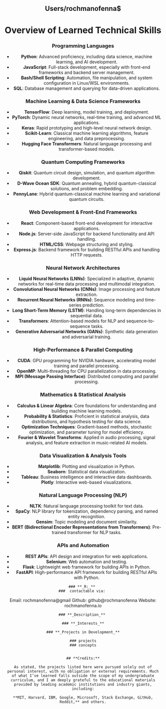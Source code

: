 <div align="center">
  <h2><strong> Users/rochmanofenna$</strong></h2>
</div>

<div align="center">

# **Overview of Learned Technical Skills**

### **Programming Languages**
- **Python**: Advanced proficiency, including data science, machine learning, and AI development.
- **JavaScript**: Full-stack development, especially with front-end frameworks and backend server management.
- **Bash/Shell Scripting**: Automation, file manipulation, and system configuration in Linux/WSL environments.
- **SQL**: Database management and querying for data-driven applications.

### **Machine Learning & Data Science Frameworks**
- **TensorFlow**: Deep learning, model training, and deployment.
- **PyTorch**: Dynamic neural networks, real-time training, and advanced ML applications.
- **Keras**: Rapid prototyping and high-level neural network design.
- **Scikit-Learn**: Classical machine learning algorithms, feature engineering, and data preprocessing.
- **Hugging Face Transformers**: Natural language processing and transformer-based models.

### **Quantum Computing Frameworks**
- **Qiskit**: Quantum circuit design, simulation, and quantum algorithm development.
- **D-Wave Ocean SDK**: Quantum annealing, hybrid quantum-classical solutions, and problem embedding.
- **PennyLane**: Hybrid quantum-classical machine learning and variational quantum circuits.

### **Web Development & Front-End Frameworks**
- **React**: Component-based front-end development for interactive applications.
- **Node.js**: Server-side JavaScript for backend functionality and API handling.
- **HTML/CSS**: Webpage structuring and styling.
- **Express.js**: Backend framework for building RESTful APIs and handling HTTP requests.

### **Neural Network Architectures**
- **Liquid Neural Networks (LNNs)**: Specialized in adaptive, dynamic networks for real-time data processing and multimodal integration.
- **Convolutional Neural Networks (CNNs)**: Image processing and feature extraction.
- **Recurrent Neural Networks (RNNs)**: Sequence modeling and time-series prediction.
- **Long Short-Term Memory (LSTM)**: Handling long-term dependencies in sequential data.
- **Transformers**: Attention-based models for NLP and sequence-to-sequence tasks.
- **Generative Adversarial Networks (GANs)**: Synthetic data generation and adversarial training.

### **High-Performance & Parallel Computing**
- **CUDA**: GPU programming for NVIDIA hardware, accelerating model training and parallel processing.
- **OpenMP**: Multi-threading for CPU parallelization in data processing.
- **MPI (Message Passing Interface)**: Distributed computing and parallel processing.

### **Mathematics & Statistical Analysis**
- **Calculus & Linear Algebra**: Core foundations for understanding and building machine learning models.
- **Probability & Statistics**: Proficient in statistical analysis, data distributions, and hypothesis testing for data science.
- **Optimization Techniques**: Gradient-based methods, stochastic optimization, and parameter tuning for model efficiency.
- **Fourier & Wavelet Transforms**: Applied in audio processing, signal analysis, and feature extraction in music-related AI models.

### **Data Visualization & Analysis Tools**
- **Matplotlib**: Plotting and visualization in Python.
- **Seaborn**: Statistical data visualization.
- **Tableau**: Business intelligence and interactive data dashboards.
- **Plotly**: Interactive web-based visualizations.

### **Natural Language Processing (NLP)**
- **NLTK**: Natural language processing toolkit for text data.
- **SpaCy**: NLP library for tokenization, dependency parsing, and named entity recognition.
- **Gensim**: Topic modeling and document similarity.
- **BERT (Bidirectional Encoder Representations from Transformers)**: Pre-trained transformer for NLP tasks.

### **APIs and Automation**
- **REST APIs**: API design and integration for web applications.
- **Selenium**: Web automation and testing.
- **Flask**: Lightweight web framework for building APIs in Python.
- **FastAPI**: High-performance API framework for building RESTful APIs with Python.

```
### **_R:_** 
###  contactable via: 
```
Email: rochmanofenna@gmail
Github: github@rochmanofenna
Website: rochmanofenna.io
```
### **_Description_** 

### **_Interests_**

### **_Projects in Development_**

### projects
### concepts


## **Credits:**

As stated, the projects listed here were pursued solely out of personal interest, with no obligation or external requirements. Much of what I’ve learned falls outside the scope of my undergraduate curriculum, and I am deeply grateful to the educational materials provided by leading academic institutions and industry giants, including:

**MIT, Harvard, IBM, Google, Microsoft, Stack Exchange, GitHub, Reddit,** and others.
